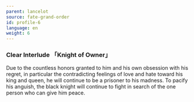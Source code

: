 ```yaml
---
parent: lancelot
source: fate-grand-order
id: profile-6
language: en
weight: 6
---
```


### Clear Interlude 「Knight of Owner」

Due to the countless honors granted to him and his own obsession with his regret, in particular the contradicting feelings of love and hate toward his king and queen, he will continue to be a prisoner to his madness.
To pacify his anguish, the black knight will continue to fight in search of the one person who can give him peace.
